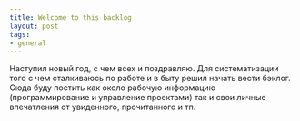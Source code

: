 ```yaml
---
title: Welcome to this backlog
layout: post
tags:
- general
---
```

Наступил новый год, с чем всех и поздравляю. Для систематизации
того с чем сталкиваюсь по работе и в быту решил начать вести
бэклог. Сюда буду постить как около рабочую информацию (программирование
и управление проектами) так и свои личные впечатления от увиденного,
прочитанного и тп.
